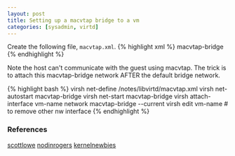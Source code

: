 ```yaml
---
layout: post
title: Setting up a macvtap bridge to a vm
categories: [sysadmin, virtd]
---
```


Create the following file, `macvtap.xml`.
{% highlight xml %}
<network>
  <name>macvtap-bridge</name>
  <forward mode="bridge">
    <interface dev="bond0"/>
  </forward>
</network>
{% endhighlight %}

Note the host can't communicate with the guest using macvtap.
The trick is to attach this macvtap-bridge network AFTER the default bridge network.

{% highlight bash %}
virsh net-define /notes/libvirtd/macvtap.xml
virsh net-autostart macvtap-bridge
virsh net-start macvtap-bridge
virsh attach-interface vm-name network macvtap-bridge --current
virsh edit vm-name      # to remove other nw interface
{% endhighlight %}

### References
[scottlowe](https://blog.scottlowe.org/2016/02/09/using-kvm-libvirt-macvtap-interfaces/)
[nodinrogers](https://www.nodinrogers.com/post/2022-01-06-enabling-kvm-host-to-vm-communcation/)
[kernelnewbies](https://virt.kernelnewbies.org/MacVTap)
